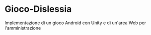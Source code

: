 # Gioco-Dislessia
Implementazione di un gioco Android con Unity e di un'area Web per l'amministrazione
